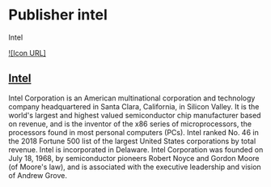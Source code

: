 # Publisher intel
Intel

[![Icon URL]](https://upload.wikimedia.org/wikipedia/commons/thumb/0/0e/Intel_logo_%282020%2C_light_blue%29.svg/500px-Intel_logo_%282020%2C_light_blue%29.svg.png)

## [Intel](https://intel.com)
Intel Corporation is an American multinational corporation and technology company headquartered in Santa Clara, California, in Silicon Valley. 
It is the world's largest and highest valued semiconductor chip manufacturer based on revenue, and is the inventor of the x86 series of microprocessors, 
the processors found in most personal computers (PCs). 
Intel ranked No. 46 in the 2018 Fortune 500 list of the largest United States corporations by total revenue. Intel is incorporated in Delaware.
Intel Corporation was founded on July 18, 1968, by semiconductor pioneers Robert Noyce and Gordon Moore (of Moore's law), 
and is associated with the executive leadership and vision of Andrew Grove.
